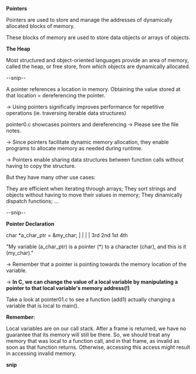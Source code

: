 **Pointers**

Pointers are used to store and manage the addresses of dynamically allocated blocks of memory.

These blocks of memory are used to store data objects or arrays of objects.


**The Heap**

Most structured and object-oriented languages provide an area of memory, called the heap, or free store, from which objects are dynamically allocated.

--snip--

A pointer references a location in memory. Obtaining the value stored at that location = dereferencing the pointer.

-> Using pointers significatly improves performance for repetitive operations (ie. traversing iterable data structures)

pointer0.c showcases pointers and dereferencing -> Please see the file notes.

-> Since pointers facilitate dynamic memory allocation, they enable programs to allocate memory as needed during runtime.

-> Pointers enable sharing data structures between function calls without having to copy the structure.

But they have many other use cases:

They are efficient when iterating through arrays;
They sort strings and objects without having to move their values in memory;
They dinamically dispatch functions;
...

--snip--

**Pointer Declaration**

char *a_char_ptr = &my_char;
 |   |     |          |
3rd  2nd  1st        4th

"My variable (a_char_ptr) is a pointer (*) to a character (char), and this is it (my_char)."

-> Remember that a pointer is pointing towards the memory location of the variable.

-> **In C, we can change the value of a local variable by manipulating a pointer to that local variable's memory address(!)**

Take a look at pointer01.c to see a function (add1) actually changing a variable that is local to main().

**Remember:**

Local variables are on our call stack.
After a frame is returned, we have no guarantee that its memory will still be there.
So, we should treat any memory that was local to a function call, and in that frame, as invalid as soon as that function returns.
Otherwise, accessing this access might result in accessing invalid memory.

**snip**


